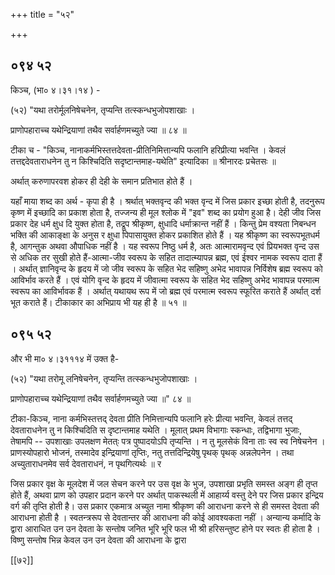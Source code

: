 +++
title = "५२"

+++


## ०९४ ५२
किञ्च, (भा० ४।३१।१४ ) - 

(५२) "यथा तरोर्मूलनिषेचनेन, तृप्यन्ति तत्स्कन्धभुजोपशाखाः । 

प्राणोपहाराच्च यथेन्द्रियाणां तथैव सर्वार्हणमच्युते ज्या ॥ ८४ ॥ 

टीका च - "किञ्च, नानाकर्मभिस्तत्तदेवता-प्रीतिनिमित्तान्यपि फलानि हरिप्रीत्या भवन्ति । केवलं तत्तद्ददेवताराधनेन तु न किश्चिदिति सदृष्टान्तमाह-यथेति" इत्यादिका ॥ श्रीनारदः प्रचेतसः ॥ 

अर्थात् करुणापरवश होकर ही देही के समान प्रतिभात होते हैं । 

यहाँ माया शब्द का अर्थ - कृपा ही है । श्रर्थात् भक्तवृन्द की भक्त वृन्द में जिस प्रकार इच्छा होती है, तदनुरूप कृष्ण में इच्छादि का प्रकाश होता है, तज्जन्य ही मूल श्लोक में "इव" शब्द का प्रयोग हुआ है। देही जीव जिस प्रकार देह धर्म क्षुध दि युक्त होता है, तद्रूप श्रीकृष्ण, क्षुधादि धर्माक्रान्त नहीं हैं । किन्तु प्रेम वश्यता निबन्धन भक्ति की आकाङ्क्षा के अनुस र क्षुधा पिपासायुक्त होकर प्रकाशित होते हैं । यह श्रीकृष्ण का स्वरूपभूतधर्म है, आगन्तुक अथवा औपाधिक नहीं है । यह स्वरूप निष्ठु धर्म है, अतः आत्मारामवृन्द एवं प्रियभक्त वृन्द उस से अधिक तर सुखी होते हैं-आत्मा-जीव स्वरूप के सहित तादात्म्यापन्न ब्रह्म, एवं ईश्वर नामक स्वरूप दाता हैं । अर्थात् ज्ञानिवृन्द के हृदय में जो जीव स्वरूप के सहित भेद सहिष्णु अभेद भावापन्न निर्विशेष ब्रह्म स्वरूप को आविर्भाव करते हैं । एवं योगि वृन्द के हृदय में जीवात्मा स्वरूप के सहित भेद सहिष्णु अभेद भावापन्न परमात्म स्वरूप का आविर्भावक हैं । अर्थात् यथायथ रूप में जो ब्रह्म एवं परमात्म स्वरूप स्फूरित कराते हैं अर्थात् दर्श भूत कराते हैं। टीकाकार का अभिप्राय भी यह ही है ॥ ५१ ॥ 


## ०९५ ५२
और भी मा० ४।३१११४ में उक्त है- 

(५२) "यथा तरोमू लनिषेचनेन, तृप्यन्ति तत्स्कन्धभुजोपशाखाः । 

प्राणोपहाराच्च यथेन्द्रियाणां तथैव सर्वार्हणमच्युते ज्या ॥" ८४ ॥ 

टीका-किञ्च, नाना कर्मभिस्तत्तद् देवता प्रीति निमित्तान्यपि फलानि हरेः प्रीत्या भवन्ति, केवलं तत्तद् देवताराधनेन तु न किश्चिदिति स दृष्टान्तमाह यथेति । मूलात् प्रथम विभागाः स्कन्धाः, तद्विभागा भुजाः, तेषामपि -- उपशाखाः उपलक्षण मेतत्ः पत्र पुष्पादयोऽपि तृप्यन्ति । न तु मूलसेकं विना ताः स्व स्व निषेचनेन । प्राणस्योपहारो भोजनं, तस्मादेव इन्द्रियाणां तृप्तिः, नतु तत्तदिन्द्रियेषु पृथक् पृथक् अन्नलेपनेन । तथा अच्युताराधनमेव सर्व देवताराधनं, न पृथगित्यर्थः ॥ र 

जिस प्रकार वृक्ष के मूलदेश में जल सेचन करने पर उस वृक्ष के भुज, उपशाखा प्रभृति समस्त अङ्ग ही तृप्त होते हैं, अथवा प्राण को उपहार प्रदान करने पर अर्थात् पाकस्थली में आहार्य्य वस्तु देने पर जिस प्रकार इन्द्रिय वर्ग की तृप्ति होती है। उस प्रकार एकमात्र अच्युत नामा श्रीकृष्ण की आराधना करने से ही समस्त देवता की आराधना होती है । स्वतन्त्ररूप से देवतान्तर की आराधना की कोई आवश्यकता नहीं । अन्यान्य कर्मादि के द्वारा आराधित उन उन देवता के सन्तोष जनित भूरि भूरि फल भी श्री हरिसन्तुष्ट होने पर स्वतः ही होता है । विष्णु सन्तोष भिन्न केवल उन उन देवता की आराधना के द्वारा 

[[७२]] 


